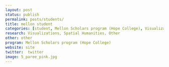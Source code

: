 ```yaml
---
layout: post
status: publish
permalink: posts/students/
title: mellon student
categories: [student, Mellon Scholars program (Hope College), Visualizations, Spatial Humanities, Other]
research: Visualizations, Spatial Humanities, Other
other: other
program: Mellon Scholars program (Hope College)
website: site
twitter:  twitter
image: 5_paree_pink.jpg
---
```

